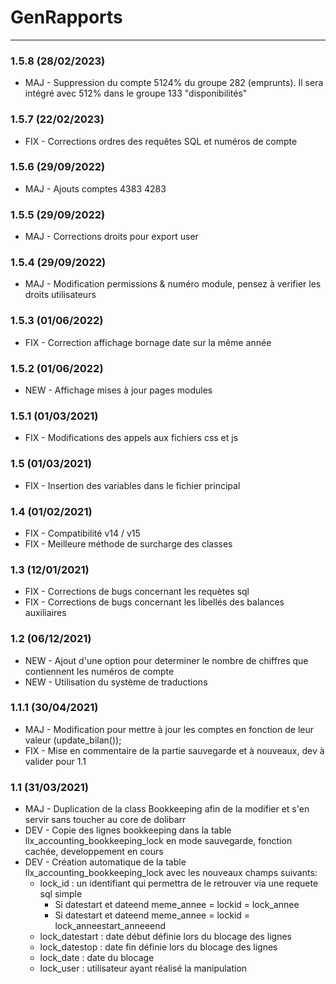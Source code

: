 # GenRapports

[comment]: <> (TODO)

***
### 1.5.8 (28/02/2023)
* MAJ - Suppression du compte 5124% du groupe 282 (emprunts). Il sera intégré avec 512% dans le groupe 133 "disponibilités"

### 1.5.7 (22/02/2023)
* FIX - Corrections ordres des requêtes SQL et numéros de compte

### 1.5.6 (29/09/2022)
* MAJ - Ajouts comptes 4383 4283

### 1.5.5 (29/09/2022)
* MAJ - Corrections droits pour export user

### 1.5.4 (29/09/2022)
* MAJ - Modification permissions & numéro module, pensez à verifier les droits utilisateurs

### 1.5.3 (01/06/2022)
* FIX - Correction affichage bornage date sur la même année

### 1.5.2 (01/06/2022)
* NEW - Affichage mises à jour pages modules

### 1.5.1 (01/03/2021)
* FIX - Modifications des appels aux fichiers css et js 

### 1.5 (01/03/2021)
* FIX - Insertion des variables dans le fichier principal 

### 1.4 (01/02/2021)
* FIX - Compatibilité v14 / v15 
* FIX - Meilleure méthode de surcharge des classes

### 1.3 (12/01/2021)
* FIX - Corrections de bugs concernant les requètes sql 
* FIX - Corrections de bugs concernant les libellés des balances auxiliaires 

### 1.2 (06/12/2021)
* NEW - Ajout d'une option pour determiner le nombre de chiffres que contiennent les numéros de compte
* NEW - Utilisation du système de traductions

### 1.1.1 (30/04/2021)
* MAJ - Modification pour mettre à jour les comptes en fonction de leur valeur (update_bilan());
* FIX - Mise en commentaire de la partie sauvegarde et à nouveaux, dev à valider pour 1.1

### 1.1 (31/03/2021)
* MAJ - Duplication de la class Bookkeeping afin de la modifier et s'en servir sans toucher au core de dolibarr
* DEV - Copie des lignes bookkeeping dans la table llx_accounting_bookkeeping_lock en mode sauvegarde, fonction cachée, developpement en cours
* DEV - Création automatique de la table llx_accounting_bookkeeping_lock avec les nouveaux champs suivants:
	* lock_id : un identifiant qui permettra de le retrouver via une requete sql simple
		* Si datestart et dateend meme_annee = lockid = lock_annee
		* Si datestart et dateend meme_annee = lockid = lock_anneestart_anneeend
	* lock_datestart : date début définie lors du blocage des lignes
	* lock_datestop : date fin définie lors du blocage des lignes
	* lock_date : date du blocage
	* lock_user : utilisateur ayant réalisé la manipulation